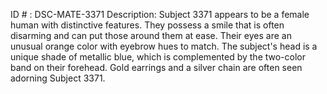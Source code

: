ID # : DSC-MATE-3371
Description: Subject 3371 appears to be a female human with distinctive features. They possess a smile that is often disarming and can put those around them at ease. Their eyes are an unusual orange color with eyebrow hues to match. The subject's head is a unique shade of metallic blue, which is complemented by the two-color band on their forehead. Gold earrings and a silver chain are often seen adorning Subject 3371.